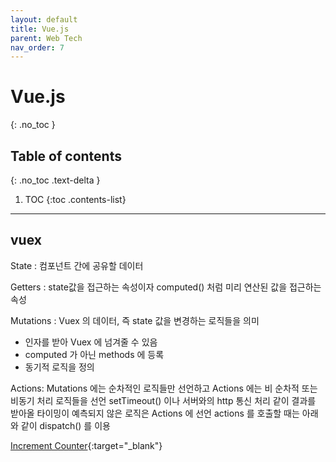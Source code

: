 ```yaml
---
layout: default
title: Vue.js
parent: Web Tech
nav_order: 7
---
```


#  Vue.js
{: .no_toc }

## Table of contents
{: .no_toc .text-delta }

1. TOC
{:toc .contents-list}

---
## vuex

State : 컴포넌트 간에 공유할 데이터

Getters : state값을 접근하는 속성이자 computed() 처럼 미리 연산된 값을 접근하는 속성

Mutations : Vuex 의 데이터, 즉 state 값을 변경하는 로직들을 의미

* 인자를 받아 Vuex 에 넘겨줄 수 있음
* computed 가 아닌 methods 에 등록
* 동기적 로직을 정의

Actions:
Mutations 에는 순차적인 로직들만 선언하고 Actions 에는 비 순차적 또는 비동기 처리 로직들을 선언
setTimeout() 이나 서버와의 http 통신 처리 같이 결과를 받아올 타이밍이 예측되지 않은 로직은 Actions 에 선언
actions 를 호출할 때는 아래와 같이 dispatch() 를 이용 

[Increment Counter](https://hyojinni.github.io/blog/sample/vuex.html){:target="_blank"}